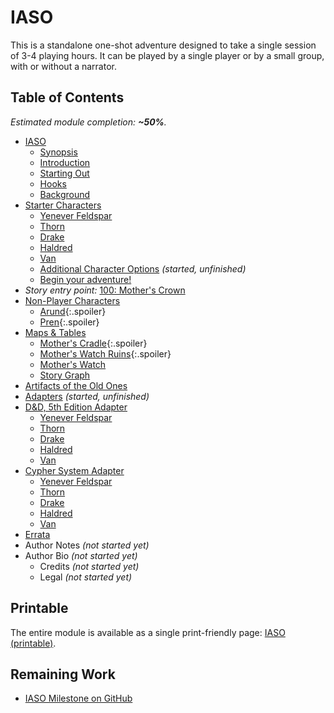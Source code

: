 # IASO

This is a standalone one-shot adventure designed to take a single session of 3-4 playing hours.
It can be played by a single player or by a small group, with or without a narrator.

## Table of Contents

<!-- +template files story/iaso web-table-of-contents -->

_Estimated module completion: **~50%**._

* [IASO](010-front-matter.md)
  * [Synopsis](015-synopsis.md)
  * [Introduction](020-introduction.md)
  * [Starting Out](022-starting-out.md)
  * [Hooks](025-hooks.md)
  * [Background](030-background.md)
* [Starter Characters](040-starter-characters.md)
  * [Yenever Feldspar](042-fighter.md)
  * [Thorn](044-rogue.md)
  * [Drake](046-ranger.md)
  * [Haldred](048-engineer.md)
  * [Van](050-monk.md)
  * [Additional Character Options](060-additional-character-options.md) _(started, unfinished)_
  * [Begin your adventure!](099-adventure.md)
* _Story entry point:_ [100: Mother's Crown](100-mothers-crown.md)
* [Non-Player Characters](400-npc.md)
  * [Arund](405-arund.md){:.spoiler}
  * [Pren](450-pren.md){:.spoiler}
* [Maps & Tables](500-maps-tables.md)
  * [Mother's Cradle](505-mothers-cradle.md){:.spoiler}
  * [Mother's Watch Ruins](510-mothers-watch-ruins.md){:.spoiler}
  * [Mother's Watch](515-mothers-watch.md)
  * [Story Graph](580-story-graph.md)
* [Artifacts of the Old Ones](590-artifacts.md)
* [Adapters](600-adapters.md) _(started, unfinished)_
* [D&D, 5th Edition Adapter](605-5e.md)
  * [Yenever Feldspar](606-barbarian.md)
  * [Thorn](607-rogue.md)
  * [Drake](608-ranger.md)
  * [Haldred](609-artificer.md)
  * [Van](610-monk.md)
* [Cypher System Adapter](620-cypher.md)
  * [Yenever Feldspar](621-barbarian.md)
  * [Thorn](622-rogue.md)
  * [Drake](623-brave.md)
  * [Haldred](624-explorer.md)
  * [Van](625-speaker.md)
* [Errata](940-errata.md)
* Author Notes _(not started yet)_
* Author Bio _(not started yet)_
  * Credits _(not started yet)_
  * Legal _(not started yet)_

<!-- -template files story/iaso web-table-of-contents -->

## Printable

The entire module is available as a single print-friendly page: [IASO (printable)](print.md).

## Remaining Work

* [IASO Milestone on GitHub](https://github.com/rickosborne/skyline/milestone/1)
